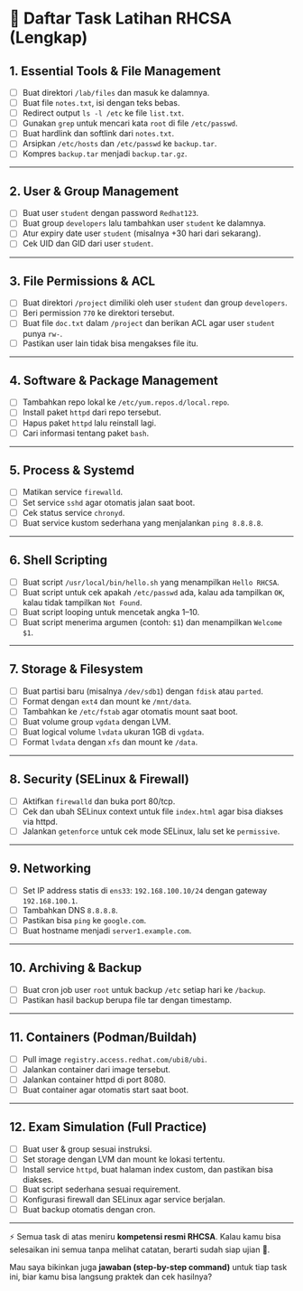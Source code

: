 # 📌 Daftar Task Latihan RHCSA (Lengkap)

## 1. **Essential Tools & File Management**

- [ ] Buat direktori `/lab/files` dan masuk ke dalamnya.
- [ ] Buat file `notes.txt`, isi dengan teks bebas.
- [ ] Redirect output `ls -l /etc` ke file `list.txt`.
- [ ] Gunakan `grep` untuk mencari kata `root` di file `/etc/passwd`.
- [ ] Buat hardlink dan softlink dari `notes.txt`.
- [ ] Arsipkan `/etc/hosts` dan `/etc/passwd` ke `backup.tar`.
- [ ] Kompres `backup.tar` menjadi `backup.tar.gz`.

---

## 2. **User & Group Management**

- [ ] Buat user `student` dengan password `Redhat123`.
- [ ] Buat group `developers` lalu tambahkan user `student` ke dalamnya.
- [ ] Atur expiry date user `student` (misalnya +30 hari dari sekarang).
- [ ] Cek UID dan GID dari user `student`.

---

## 3. **File Permissions & ACL**

- [ ] Buat direktori `/project` dimiliki oleh user `student` dan group `developers`.
- [ ] Beri permission `770` ke direktori tersebut.
- [ ] Buat file `doc.txt` dalam `/project` dan berikan ACL agar user `student` punya `rw-`.
- [ ] Pastikan user lain tidak bisa mengakses file itu.

---

## 4. **Software & Package Management**

- [ ] Tambahkan repo lokal ke `/etc/yum.repos.d/local.repo`.
- [ ] Install paket `httpd` dari repo tersebut.
- [ ] Hapus paket `httpd` lalu reinstall lagi.
- [ ] Cari informasi tentang paket `bash`.

---

## 5. **Process & Systemd**

- [ ] Matikan service `firewalld`.
- [ ] Set service `sshd` agar otomatis jalan saat boot.
- [ ] Cek status service `chronyd`.
- [ ] Buat service kustom sederhana yang menjalankan `ping 8.8.8.8`.

---

## 6. **Shell Scripting**

- [ ] Buat script `/usr/local/bin/hello.sh` yang menampilkan `Hello RHCSA`.
- [ ] Buat script untuk cek apakah `/etc/passwd` ada, kalau ada tampilkan `OK`, kalau tidak tampilkan `Not Found`.
- [ ] Buat script looping untuk mencetak angka 1–10.
- [ ] Buat script menerima argumen (contoh: `$1`) dan menampilkan `Welcome $1`.

---

## 7. **Storage & Filesystem**

- [ ] Buat partisi baru (misalnya `/dev/sdb1`) dengan `fdisk` atau `parted`.
- [ ] Format dengan `ext4` dan mount ke `/mnt/data`.
- [ ] Tambahkan ke `/etc/fstab` agar otomatis mount saat boot.
- [ ] Buat volume group `vgdata` dengan LVM.
- [ ] Buat logical volume `lvdata` ukuran 1GB di `vgdata`.
- [ ] Format `lvdata` dengan `xfs` dan mount ke `/data`.

---

## 8. **Security (SELinux & Firewall)**

- [ ] Aktifkan `firewalld` dan buka port 80/tcp.
- [ ] Cek dan ubah SELinux context untuk file `index.html` agar bisa diakses via httpd.
- [ ] Jalankan `getenforce` untuk cek mode SELinux, lalu set ke `permissive`.

---

## 9. **Networking**

- [ ] Set IP address statis di `ens33`: `192.168.100.10/24` dengan gateway `192.168.100.1`.
- [ ] Tambahkan DNS `8.8.8.8`.
- [ ] Pastikan bisa `ping` ke `google.com`.
- [ ] Buat hostname menjadi `server1.example.com`.

---

## 10. **Archiving & Backup**

- [ ] Buat cron job user `root` untuk backup `/etc` setiap hari ke `/backup`.
- [ ] Pastikan hasil backup berupa file tar dengan timestamp.

---

## 11. **Containers (Podman/Buildah)**

- [ ] Pull image `registry.access.redhat.com/ubi8/ubi`.
- [ ] Jalankan container dari image tersebut.
- [ ] Jalankan container httpd di port 8080.
- [ ] Buat container agar otomatis start saat boot.

---

## 12. **Exam Simulation (Full Practice)**

- [ ] Buat user & group sesuai instruksi.
- [ ] Set storage dengan LVM dan mount ke lokasi tertentu.
- [ ] Install service `httpd`, buat halaman index custom, dan pastikan bisa diakses.
- [ ] Buat script sederhana sesuai requirement.
- [ ] Konfigurasi firewall dan SELinux agar service berjalan.
- [ ] Buat backup otomatis dengan cron.

---

⚡ Semua task di atas meniru **kompetensi resmi RHCSA**. Kalau kamu bisa selesaikan ini semua tanpa melihat catatan, berarti sudah siap ujian 💯.

Mau saya bikinkan juga **jawaban (step-by-step command)** untuk tiap task ini, biar kamu bisa langsung praktek dan cek hasilnya?
